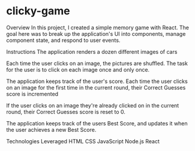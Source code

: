 # clicky-game


Overview
In this project, I created a simple memory game with React. The goal here was to break up the application's UI into components, manage component state, and respond to user events.

Instructions
The application renders a dozen different images of cars

Each time the user clicks on an image, the pictures are shuffled. The task for the user is to click on each image once and only once.

The application keeps track of the user's score. Each time the user clicks on an image for the first time in the current round, their Correct Guesses score is incremented

If the user clicks on an image they're already clicked on in the current round, their Correct Guesses score is reset to 0.

The application keeps track of the users Best Score, and updates it when the user achieves a new Best Score.

Technologies Leveraged
HTML
CSS
JavaScript
Node.js
React